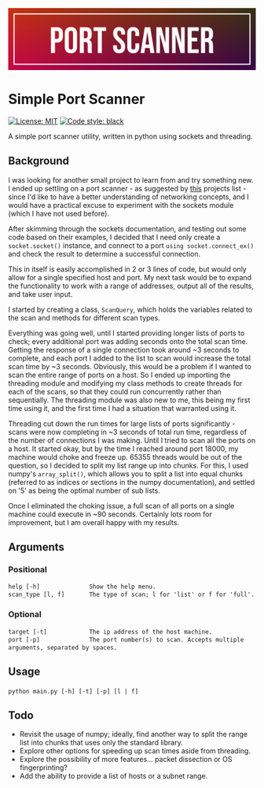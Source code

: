 <img src="https://github.com/zachvance/simple_port_scanner/blob/main/images/banner.png" alt="Banner" width="1000"/>

# Simple Port Scanner

 [![License: MIT](https://img.shields.io/badge/License-MIT-yellow.svg)](https://opensource.org/licenses/MIT)
 [![Code style: black](https://img.shields.io/badge/code%20style-black-000000.svg)](https://github.com/psf/black)

A simple port scanner utility, written in python using sockets and threading.

## Background
I was looking for another small project to learn from and try something new. I ended up settling on a port scanner -
as suggested by [this](https://github.com/kurogai/100-redteam-projects) projects list - since I'd like to have a
better understanding of networking concepts, and I would have a practical excuse to experiment with the sockets
module (which I have not used before).

After skimming through the sockets documentation, and testing out some code based on their examples, I decided that I
need only create a `socket.socket()` instance, and connect to a port `using socket.connect_ex()` and check the result to
determine a successful connection.

This in itself is easily accomplished in 2 or 3 lines of code, but would only allow for a single specified host and
port. My next task would be to expand the functionality to work with a range of addresses, output all of the results,
and take user input.

I started by creating a class, `ScanQuery`, which holds the variables related to the scan and methods for different
scan types.

Everything was going well, until I started providing longer lists of ports to check; every additional port was adding
seconds onto the total scan time. Getting the response of a single connection took around ~3 seconds to complete, and
each port I added to the list to scan would increase the total scan time by ~3 seconds. Obviously, this would be a
problem if I wanted to scan the entire range of ports on a host. So I ended up importing the threading module and
modifying my class methods to create threads for each of the scans, so that they could run concurrently rather than
sequentially. The threading module was also new to me, this being my first time using it, and the first time I had a
situation that warranted using it.

Threading cut down the run times for large lists of ports significantly - scans were now completing in ~3 seconds of
total run time, regardless of the number of connections I was making. Until I tried to scan all the ports on a host.
It started okay, but by the time I reached around port 18000, my machine would choke and freeze up. 65355 threads would
be out of the question, so I decided to split my list range up into chunks. For this, I used numpy's `array_split()`,
which allows you to split a list into equal chunks (referred to as indices or sections in the numpy documentation), and
settled on '5' as being the optimal number of sub lists.

Once I eliminated the choking issue, a full scan of all ports on a single machine could execute in ~90 seconds.
Certainly lots room for improvement, but I am overall happy with my results.


## Arguments
### Positional
```
help [-h]              Show the help menu.  
scan_type [l, f]       The type of scan; l for 'list' or f for 'full'.  
```
### Optional
```
target [-t]            The ip address of the host machine.  
port [-p]              The port number(s) to scan. Accepts multiple arguments, separated by spaces.  
```

## Usage
`python main.py [-h] [-t] [-p] [l | f]`  

## Todo
- Revisit the usage of numpy; ideally, find another way to split the range list into chunks that uses only the standard
library.
- Explore other options for speeding up scan times aside from threading.
- Explore the possibility of more features... packet dissection or OS fingerprinting?
- Add the ability to provide a list of hosts or a subnet range.
